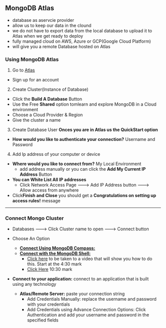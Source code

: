 ## MongoDB Atlas
- database as aservcie provider
- allow us to keep our data in the clound
- we do not have to export data from the local database to upload it to Atlas when we get ready to deploy
- fully managed cloud on AWS, Azure or GCP(Google Cloud Platform)
- will give you a remote Database hosted on Atlas

### Using MongoDB Atlas
1. Go to [Atlas](https://www.mongodb.com/atlas)
- Sign up for an account

2. Create Cluster(Instance of Database)
- Click the **Build A Database** Button
- Use the Free **Shared** option tomlearn and explore MongoDB in a Cloud environment
- Choose a Cloud Provider & Region
- Give the cluster a name

3. Create Database User
**Onces you are in Atlas us the QuickStart option**
- **How would you like to authenticate your connection?** Username and Password

4. Add Ip address of your computer or device
- **Where would you like to connect from?** My Local Environment
    - add address manually or you can click the **Add My Current IP Address** Button
- **You can White List All IP addresses**
    - Click Network Access Page ---> Add IP Address button ---> Allow access from anywhere
- Click**Finish and Close** you should get a **Congratulations on setting up access rules!** message
__________________________________________
### Connect Mongo Cluster
- Databases ---> Click Cluster name to open ---> Connect button
- Choose An Option
    - **[Connect Using MongoDB Compass:](./Compass.md)**
    - **[Connect with the MongoDB Shell:](./SHELL.md)**
        - [Click here](https://www.youtube.com/watch?v=7jH__3ieGS0) to be taken to a video that will show you how to do this. Start at the 4:30 mark
        - [Click Here](https://www.youtube.com/watch?v=CJaQmZ8DafE&list=PL1BztTYDF-QPdTvgsjf8HOwO4ZVl_LhxS&index=63)      10:30 mark
- **Connect to your application:** connect to an application that is built using any technology
    
     - **Atlas/Remote Server:** paste your connection string 
        - Add Credentials Manually: replace the username and password with your credentials
        - Add Credentials using Advance Connection Options: Click Authentication and add your username and password in the specified fields